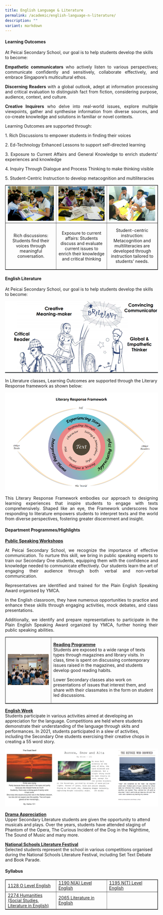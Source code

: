```yaml
---
title: English Language & Literature
permalink: /academic/english-language-n-literature/
description: ""
variant: markdown
---
```

<h4><strong>Learning Outcomes</strong></h4>
<p dir="ltr">At Peicai Secondary School, our goal is to help students develop the skills to become:</p>

<p></p><p align="justify"><b>Empathetic communicators</b> who actively listen to various perspectives; communicate confidently and sensitively, collaborate effectively, and embrace Singapore’s multicultural ethos. </p>
<p></p><p align="justify"><strong>Discerning Readers</strong> with a global outlook, adept at information processing and critical evaluation to distinguish fact from fiction, considering purpose, audience, context, and culture.
</p><p></p><p align="justify"><b>Creative Inquirers</b> who delve into real-world issues, explore multiple viewpoints, gather and synthesise information from diverse sources, and co-create knowledge and solutions in familiar or novel contexts.

</p><p>Learning Outcomes are supported through:</p>

<p></p><p align="justify">1. Rich Discussions to empower students in finding their voices
</p><p></p><p align="justify">2. Ed-Technology Enhanced Lessons to support self-directed learning
</p><p></p><p align="justify">3. Exposure to Current Affairs and General Knowledge to enrich students' experiences and knowledge
</p><p></p><p align="justify">4. Inquiry Through Dialogue and Process Thinking to make thinking visible
</p><p></p><p align="justify">5. Student-Centric Instruction to develop metacognition and multiliteracies
<table style="border-collapse: collapse; width: 100%;" border="1">
<tbody>
<tr>
<td style="width: 33.3333%;"><img style="width: 100%;" src="/images/English_Dept_4.jpg"></td>
<td style="width: 33.3333%;"><img style="width: 100%;" src="/images/English_Dept_5.jpg"></td>
<td style="width: 33.3333%;"><img style="width: 100%;" src="/images/English_Dept_6.jpg"></td>
</tr>
<tr>
<td style="width: 33.3333%;"><p style="text-align: center;">Rich discussions: Students find their voices through meaningful conversation.</p></td>
<td style="width: 33.3333%;"><p style="text-align: center;">Exposure to current affairs: Students discuss and evaluate current issues to enrich their knowledge and critical thinking</p></td>
<td style="width: 33.3333%;"><p style="text-align: center;">Student-centric instruction: Metacognition and multiliteracies are developed through instruction tailored to students' needs.</p></td>
</tr>
<tr>
</tr>
</tbody>
</table>	
</p><h4><strong>English Literature</strong></h4>
<p dir="ltr">At Peicai Secondary School, our goal is to help students develop the skills to become:</p>
<img src="/images/ell1.png">
<p dir="ltr">In Literature classes, Learning Outcomes are supported through the Literary Response framework as shown below:</p>
<img src="/images/ell2.png">
<p></p><p align="justify">This Literary Response Framework embodies our approach to designing learning experiences that inspire students to engage with texts comprehensively. Shaped like an eye, the Framework underscores how responding to literature empowers students to interpret texts and the world from diverse perspectives, fostering greater discernment and insight.</p>
<h4><strong>Department Programmes/Highlights</strong></h4>
<p dir="ltr"><span style="text-decoration: underline;"><strong>Public Speaking Workshops</strong></span></p>
<p></p><p align="justify">At Peicai Secondary School, we recognize the importance of effective communication. To nurture this skill, we bring in public speaking experts to train our Secondary One students, equipping them with the confidence and knowledge needed to communicate effectively. Our students learn the art of engaging their audience through both verbal and non-verbal communication. </p>
<p></p><p align="justify">Representatives are identified and trained for the Plain English Speaking Award organised by YMCA.</p>
<p></p><p align="justify">In the English classroom, they have numerous opportunities to practice and enhance these skills through engaging activities, mock debates, and class presentations.</p>
<p></p><p align="justify">Additionally, we identify and prepare representatives to participate in the Plain English Speaking Award organized by YMCA, further honing their public speaking abilities.</p>



<table style="border-collapse: collapse; width: 100%;" border="1">
<tbody>
<tr>
<td style="width: 30%;"><img src="/images/ell3.jpg"></td>
<td style="width: 70%;">
<p><span style="text-decoration: underline;"><strong>Reading Programme</strong></span><br>Students are exposed to a wide range of texts types through magazines and library visits. In class, time is spent on discussing contemporary issues raised in the magazines, and students develop good reading habits.</p>
<p>Lower Secondary classes also work on presentations of issues that interest them, and share with their classmates in the form on student led discussions.</p>
</td>
</tr>
</tbody>
</table>
	<p dir="ltr"><span style="text-decoration: underline;"><strong>English Week</strong></span><br>Students participate in various activities aimed at developing an appreciation for the language. Competitions are held where students demonstrate their understanding of the language through skits and performances. In 2021, students participated in a slew of activities, including the Secondary One students exercising their creative chops in creating a 55 word story.</p>
<img src="/images/ell4.png">
	<p dir="ltr"><strong><u>Drama Appreciation<br></u></strong>Upper Secondary Literature students are given the opportunity to attend musicals and plays. Over the years, students have attended staging of Phantom of the Opera, The Curious Incident of the Dog in the Nighttime, The Sound of Music and many more.&nbsp;</p>
<p dir="ltr"><strong><u>National Schools Literature Festival<br></u></strong>Selected students represent the school in various competitions organised during the National Schools Literature Festival, including Set Text Debate and Book Parade.&nbsp;</p>
<h4><strong>Syllabus</strong></h4>
<table style="border-collapse: collapse; width: 100%;" border="1">
<tbody>
<tr>
<td style="width: 33.3333%;"><a href="https://www.seab.gov.sg/docs/default-source/national-examinations/syllabus/olevel/2022syllabus/1128_y22_sy.pdf" target="_blank" rel="noopener">1128 O Level English</a></td>
<td style="width: 33.3333%;"><a href="https://www.seab.gov.sg/docs/default-source/national-examinations/syllabus/nlevel/2022syllabus/1190_y22_sy.pdf" target="_blank" rel="noopener">1190 N(A) Level English</a></td>
<td style="width: 33.3333%;"><a href="https://www.seab.gov.sg/docs/default-source/national-examinations/syllabus/nlevel/2022syllabus/1195_y22_sy.pdf" target="_blank" rel="noopener">1195 N(T) Level English</a></td>
</tr>
<tr>
<td style="width: 33.3333%;"><a href="https://www.seab.gov.sg/docs/default-source/national-examinations/syllabus/olevel/2023syllabus/2274_y23_sy.pdf" target="_blank" rel="noopener">2274 Humanities (Social Studies, Literature in English)</a></td>
<td style="width: 33.3333%;"><a href="https://www.seab.gov.sg/docs/default-source/national-examinations/syllabus/olevel/2021syllabus/2065_y21_sy.pdf" target="_blank" rel="noopener">2065 Literature in English</a></td>
<td style="width: 33.3333%;">&nbsp;</td>
</tr>
</tbody>
</table>